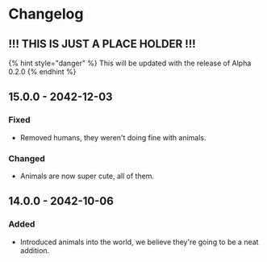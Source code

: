# Changelog

## !!! THIS IS JUST A PLACE HOLDER !!!

{% hint style="danger" %}
This will be updated with the release of Alpha 0.2.0
{% endhint %}

## 15.0.0 - 2042-12-03

### Fixed

* Removed humans, they weren't doing fine with animals.

### Changed

* Animals are now super cute, all of them.

## 14.0.0 - 2042-10-06

### Added

* Introduced animals into the world, we believe they're going to be a neat addition.



